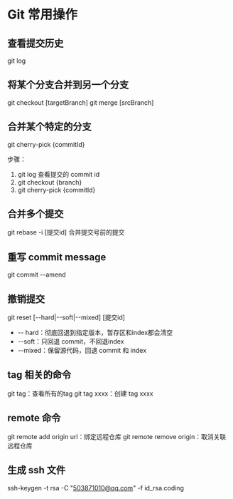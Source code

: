 # Git 常用操作

## 查看提交历史
git log

## 将某个分支合并到另一个分支
git checkout [targetBranch]
git merge [srcBranch]

## 合并某个特定的分支
git cherry-pick {commitId}

步骤：
1. git log 查看提交的 commit id
2. git checkout {branch}
3. git cherry-pick {commitId}

## 合并多个提交
git rebase -i [提交id]  合并提交号前的提交

## 重写 commit message
git commit --amend

## 撤销提交
git reset [--hard|--soft|--mixed] [提交id]
- -- hard：彻底回退到指定版本，暂存区和index都会清空
- --soft：只回退 commit，不回退index
- --mixed：保留源代码，回退 commit 和 index

## tag 相关的命令
git tag：查看所有的tag
git tag xxxx：创建 tag xxxx

## remote 命令
git remote add origin url：绑定远程仓库
git remote remove origin：取消关联远程仓库

## 生成 ssh 文件
ssh-keygen -t rsa -C "503871010@qq.com" -f id_rsa.coding
